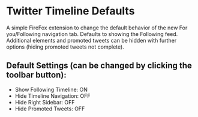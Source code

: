 # Twitter Timeline Defaults

A simple FireFox extension to change the default behavior of the new For you/Following navigation tab.
Defaults to showing the Following feed. Additional elements and promoted tweets can be hidden with further options (hiding promoted tweets not complete).

## Default Settings (can be changed by clicking the toolbar button):
- Show Following Timeline:  ON
- Hide Timeline Navigation: OFF
- Hide Right Sidebar:       OFF
- Hide Promoted Tweets:     OFF

